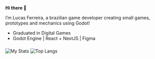 **Hi there 👋**

I’m Lucas Ferreira, a brazilian game developer creating small games, prototypes and mechanics using Godot!

- Graduated in Digital Games 
- Godot Engine | React + NextJS | Figma

###

![My Stats](https://github-readme-stats.vercel.app/api?username=lucasjanta&show_icons=true&theme=radical)
![Top Langs](https://github-readme-stats.vercel.app/api/top-langs/?username=lucasjanta&layout=compact&theme=radical)

